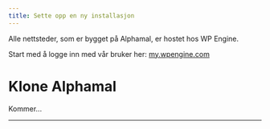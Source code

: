 ```yaml
--- 
title: Sette opp en ny installasjon
---
```


Alle nettsteder, som er bygget på Alphamal, er hostet hos WP Engine.

Start med å logge inn med vår bruker her: [my.wpengine.com](https://my.wpengine.com/)

# Klone Alphamal

Kommer...

---
